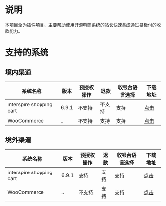 # 说明

本项目全为插件项目，主要帮助使用开源电商系统的站长快速集成通过易极付的收款能力。

# 支持的系统

## 境内渠道

| 系统名称 | 版本  | 预授权操作 | 退款 | 收银台语言选择 | 下载地址 |
|---|---|---|---|---|---|
|interspire shopping cart|6.9.1|不支持|不支持|支持| [点击](https://github.com/manarchliu/YiJiEspPayBy_INC_6.9.1/archive/master.zip) |
|WooCommerce|..|不支持|支持|支持| [点击](https://github.com/manarchliu/WooCommerce_YiJiEspPay/archive/master.zip) |

## 境外渠道

| 系统名称 | 版本  | 预授权操作 | 退款 | 收银台语言选择 | 下载地址 |
|---|---|---|---|---|---|
|interspire shopping cart|6.9.1|支持|支持|支持| [点击](https://github.com/manarchliu/YiJiEspPayBy_INC_6.9.1/archive/master.zip) |
|WooCommerce|..|不支持|支持|支持| [点击](https://github.com/manarchliu/WooCommerce_YiJiEspPay/archive/master.zip) |
